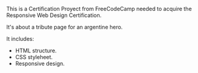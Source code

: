 This is a Certification Proyect from FreeCodeCamp needed to acquire the Responsive Web Design Certification.

It's about a tribute page for an argentine hero.

It includes:

  - HTML structure.
  - CSS styleheet.
  - Responsive design.
